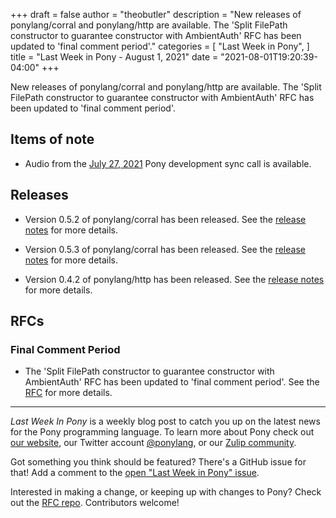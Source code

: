 +++
draft = false
author = "theobutler"
description = "New releases of ponylang/corral and ponylang/http are available. The 'Split FilePath constructor to guarantee constructor with AmbientAuth' RFC has been updated to 'final comment period'."
categories = [
    "Last Week in Pony",
]
title = "Last Week in Pony - August 1, 2021"
date = "2021-08-01T19:20:39-04:00"
+++

New releases of ponylang/corral and ponylang/http are available. The 'Split FilePath constructor to guarantee constructor with AmbientAuth' RFC has been updated to 'final comment period'.


<!--more-->


## Items of note

- Audio from the [July 27, 2021](https://sync-recordings.ponylang.io/r/2021-07-27.m4a) Pony development sync call is available.

## Releases

- Version 0.5.2 of ponylang/corral has been released.
See the [release notes](https://github.com/ponylang/corral/releases/tag/0.5.2) for more details.

- Version 0.5.3 of ponylang/corral has been released.
See the [release notes](https://github.com/ponylang/corral/releases/tag/0.5.3) for more details.

- Version 0.4.2 of ponylang/http has been released.
See the [release notes](https://github.com/ponylang/http/releases/tag/0.4.2) for more details.

## RFCs
### Final Comment Period

- The 'Split FilePath constructor to guarantee constructor with AmbientAuth' RFC has been updated to 'final comment period'.
See the [RFC](https://github.com/ponylang/rfcs/pull/190) for more details.

___

_Last Week In Pony_ is a weekly blog post to catch you up on the latest news for the Pony programming language. To learn more about Pony check out [our website](https://ponylang.io), our Twitter account [@ponylang](https://twitter.com/ponylang), or our [Zulip community](https://ponylang.zulipchat.com).

Got something you think should be featured? There's a GitHub issue for that! Add a comment to the [open "Last Week in Pony" issue](https://github.com/ponylang/ponylang.github.io/issues?q=is%3Aissue+is%3Aopen+label%3Alast-week-in-pony).

Interested in making a change, or keeping up with changes to Pony? Check out the [RFC repo](https://github.com/ponylang/rfcs). Contributors welcome!
